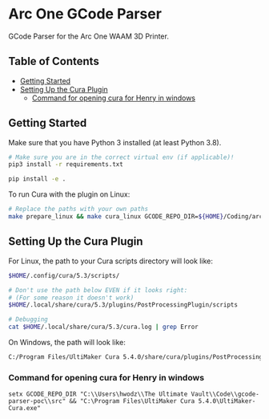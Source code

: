 # Arc One GCode Parser <!-- omit in toc -->

GCode Parser for the Arc One WAAM 3D Printer.

## Table of Contents <!-- omit in toc -->

- [Getting Started](#getting-started)
- [Setting Up the Cura Plugin](#setting-up-the-cura-plugin)
  - [Command for opening cura for Henry in windows](#command-for-opening-cura-for-henry-in-windows)

## Getting Started

Make sure that you have Python 3 installed (at least Python 3.8).

```bash
# Make sure you are in the correct virtual env (if applicable)!
pip3 install -r requirements.txt

pip install -e .
```

To run Cura with the plugin on Linux:

```bash
# Replace the paths with your own paths
make prepare_linux && make cura_linux GCODE_REPO_DIR=${HOME}/Coding/arc_one/gcode-parser-poc/src ULTIMAKER_EXE=${HOME}/Desktop/UltiMaker-Cura-5.3.1-linux-modern.AppImage
```

## Setting Up the Cura Plugin

For Linux, the path to your Cura scripts directory will look like:

```bash
$HOME/.config/cura/5.3/scripts/

# Don't use the path below EVEN if it looks right:
# (For some reason it doesn't work)
$HOME/.local/share/cura/5.3/plugins/PostProcessingPlugin/scripts

# Debugging
cat $HOME/.local/share/cura/5.3/cura.log | grep Error
```

On Windows, the path will look like:

```bash
C:/Program Files/UltiMaker Cura 5.4.0/share/cura/plugins/PostProcessingPlugin/scripts/Micer.py
```

### Command for opening cura for Henry in windows
```
setx GCODE_REPO_DIR "C:\\Users\hwodz\\The Ultimate Vault\\Code\\gcode-parser-poc\\src" && "C:\Program Files\UltiMaker Cura 5.4.0\UltiMaker-Cura.exe" 
```
